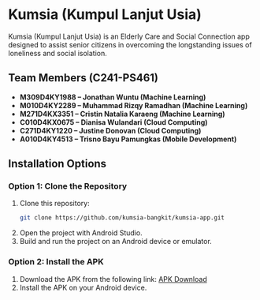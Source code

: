 # Kumsia (Kumpul Lanjut Usia)

Kumsia (Kumpul Lanjut Usia) is an Elderly Care and Social Connection app designed to assist senior citizens in overcoming the longstanding issues of loneliness and social isolation.

## Team Members (C241-PS461)

- **M309D4KY1988 – Jonathan Wuntu (Machine Learning)**
- **M010D4KY2289 – Muhammad Rizqy Ramadhan (Machine Learning)**
- **M271D4KX3351 – Cristin Natalia Karaeng (Machine Learning)**
- **C010D4KX0675 – Dianisa Wulandari (Cloud Computing)**
- **C271D4KY1220 – Justine Donovan (Cloud Computing)**
- **A010D4KY4513 – Trisno Bayu Pamungkas (Mobile Development)**

## Installation Options

### Option 1: Clone the Repository

1. Clone this repository:
    ```bash
    git clone https://github.com/kumsia-bangkit/kumsia-app.git
    ```
2. Open the project with Android Studio.
3. Build and run the project on an Android device or emulator.

### Option 2: Install the APK

1. Download the APK from the following link: [APK Download](https://drive.google.com/file/d/1NLu9YtOqaNaNPC04BbvTwcK6WsLMH13j/view)
2. Install the APK on your Android device.
